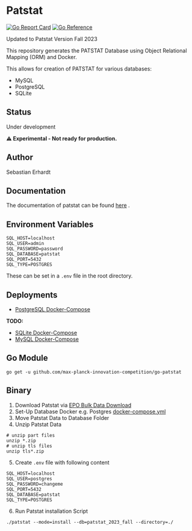 # Patstat

[![Go Report Card](https://goreportcard.com/badge/github.com/max-planck-innovation-competition/go-patstat)](https://goreportcard.com/report/github.com/max-planck-innovation-competition/go-patstat)
[![Go Reference](https://pkg.go.dev/badge/github.com/max-planck-innovation-competition/go-patstat.svg)](https://pkg.go.dev/github.com/max-planck-innovation-competition/go-patstat)

Updated to Patstat Version Fall 2023

This repository generates the PATSTAT Database using Object Relational Mapping (ORM) and Docker.

This allows for creation of PATSTAT for various databases:
* MySQL
* PostgreSQL
* SQLite

## Status

Under development

**⚠️ Experimental - Not ready for production.**

## Author

Sebastian Erhardt

## Documentation

The documentation of patstat can be
found [here](https://documents.epo.org/projects/babylon/eponot.nsf/0/9BB068EEB37E80BCC125878200565B60/$File/patstat_data_catalog_global_5_18_en.pdf)
.

## Environment Variables
```
SQL_HOST=localhost
SQL_USER=admin
SQL_PASSWORD=password
SQL_DATABASE=patstat
SQL_PORT=5432
SQL_TYPE=POSTGRES
```

These can be set in a `.env` file in the root directory.

## Deployments

* [PostgreSQL Docker-Compose](./deployments/postgres)

**TODO:**
* [SQLite Docker-Compose](./deployments/sqlite)
* [MySQL Docker-Compose](./deployments/mysql)

## Go Module

```shell
go get -u github.com/max-planck-innovation-competition/go-patstat
```

## Binary

1) Download Patstat via [EPO Bulk Data Download](https://publication-bdds.apps.epo.org/raw-data/products)
2) Set-Up Database Docker e.g. Postgres [docker-compose.yml](deployments%2Fpostgres%2Fdocker-compose.yml)
3) Move Patstat Data to Database Folder
4) Unzip Patstat Data
```shell
# unzip part files 
unzip *.zip
# unzip tls files
unzip tls*.zip
```
5) Create `.env` file with following content
```
SQL_HOST=localhost
SQL_USER=postgres
SQL_PASSWORD=changeme
SQL_PORT=5432
SQL_DATABASE=patstat
SQL_TYPE=POSTGRES
```

6) Run Patstat installation Script

```shell
./patstat --mode=install --db=patstat_2023_fall --directory=./ 
```